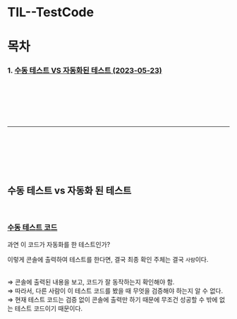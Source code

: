 # TIL--TestCode

# 목차
### 1. [수동 테스트 VS 자동화된 테스트 (2023-05-23)](#수동-테스트-vs-자동화-된-테스트)

<br>
<br>
<br>
<br>
<br>

---

<br>
<br>
<br>
<br>
<br>

## 수동 테스트 vs 자동화 된 테스트
<br>

### [수동 테스트 코드](https://github.com/kimyubi/TIL--TestCode/commit/f5de1cac26584d62a8e5d45d627d52ce2907c6df)
과연 이 코드가 자동화를 한 테스트인가?

이렇게 콘솔에 출력하여 테스트를 한다면, 결국 최종 확인 주체는 결국 `사람`이다.  
<br>


⇒ 콘솔에 출력된 내용을 보고, 코드가 잘 동작하는지 확인해야 함.  
⇒ 따라서, 다른 사람이 이 테스트 코드를 봤을 때 무엇을 검증해야 하는지 알 수 없다.  
⇒ 현재 테스트 코드는 검증 없이 콘솔에 출력만 하기 때문에 무조건 성공할 수 밖에 없는
테스트 코드이기 때문이다.  
